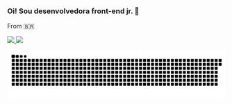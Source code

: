 ### Oi! Sou desenvolvedora front-end jr. 👋
From 🇧🇷
<div>
  <a href="https://github.com/IsabellaMacedo">
  <img height="130em" src="https://github-readme-stats.vercel.app/api?username=IsabellaMacedo&show_icons=true&theme=dracula&include_all_commits=true&count_private=true"/>
  <img height="130em" src="https://github-readme-stats.vercel.app/api/top-langs/?username=IsabellaMacedo&layout=compact&langs_count=7&theme=dracula"/>
</div>
  
  ![Snake animation](https://github.com/IsabellaMacedo/IsabellaMacedo/blob/output/github-contribution-grid-snake.svg)
<!--
**IsabellaMacedo/IsabellaMacedo** is a ✨ _special_ ✨ repository because its `README.md` (this file) appears on your GitHub profile.

Here are some ideas to get you started:

- 🔭 I’m currently working on ...
- 🌱 I’m currently learning ...
- 👯 I’m looking to collaborate on ...
- 🤔 I’m looking for help with ...
- 💬 Ask me about ...
- 📫 How to reach me: ...
- 😄 Pronouns: ...
- ⚡ Fun fact: ...
-->
